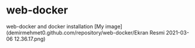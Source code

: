 # web-docker
web-docker and docker installation
[My image](demirmehmet0.github.com/repository/web-docker/Ekran Resmi 2021-03-06 12.36.17.png)
